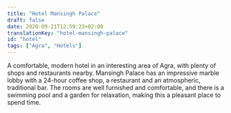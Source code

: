 ```yaml
---
title: "Hotel Mansingh Palace"
draft: false
date: 2020-09-21T12:59:23+02:00
translationKey: "hotel-mansingh-palace"
id: "hotel"
tags: ["Agra", "Hotels"] 
---
```

A comfortable, modern hotel in an interesting area of Agra, with plenty of shops and restaurants nearby. Mansingh Palace has an impressive marble lobby with a 24-hour coffee shop, a restaurant and an atmospheric, traditional bar. The rooms are well furnished and comfortable, and there is a swimming pool and a garden for relaxation, making this a pleasant place to spend time.